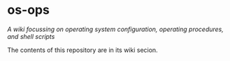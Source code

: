 # os-ops
_A wiki focussing on operating system configuration, operating procedures, and shell scripts_

The contents of this repository are in its wiki secion.
